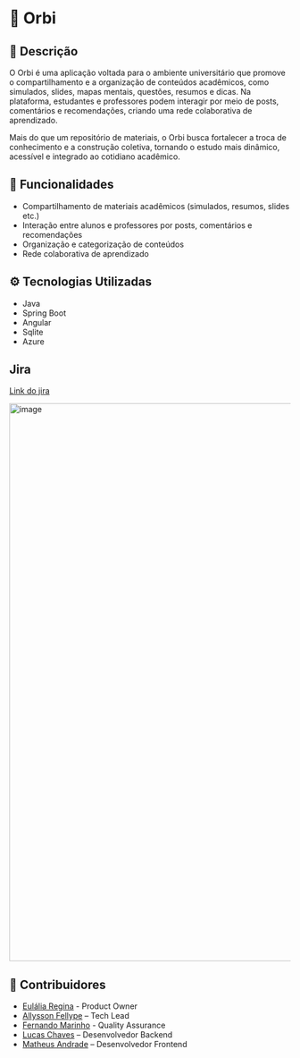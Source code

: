# 📌 Orbi

## 📖 Descrição

O Orbi é uma aplicação voltada para o ambiente universitário que promove o compartilhamento e a organização de conteúdos acadêmicos, como simulados, slides, mapas mentais, questões, resumos e dicas.
Na plataforma, estudantes e professores podem interagir por meio de posts, comentários e recomendações, criando uma rede colaborativa de aprendizado.

Mais do que um repositório de materiais, o Orbi busca fortalecer a troca de conhecimento e a construção coletiva, tornando o estudo mais dinâmico, acessível e integrado ao cotidiano acadêmico.

## 🚀 Funcionalidades

* Compartilhamento de materiais acadêmicos (simulados, resumos, slides etc.)
* Interação entre alunos e professores por posts, comentários e recomendações
* Organização e categorização de conteúdos
* Rede colaborativa de aprendizado

## ⚙ Tecnologias Utilizadas

* Java
* Spring Boot
* Angular 
* Sqlite
* Azure

## Jira

[Link do jira](https://projeto-fds-cesar.atlassian.net/jira/software/projects/PFDS/boards/2) 

<img width="1904" height="998" alt="image" src="https://github.com/user-attachments/assets/83dc5cd4-7823-4599-8b4e-6532c9790eee" />



## 👥 Contribuidores

* [Eulália Regina]((https://www.linkedin.com/in/eulalialbuquerque/)) - Product Owner
* [Allysson Fellype](https://www.linkedin.com/in/allysson-fellype-868390249/) – Tech Lead
* [Fernando Marinho](https://www.linkedin.com/in/fernando-marinho-05589335a/) - Quality Assurance
* [Lucas Chaves](https://www.linkedin.com/in/lucaschavesf/) – Desenvolvedor Backend
* [Matheus Andrade](https://www.linkedin.com/in/matheus-andrade-silva1/) – Desenvolvedor Frontend


  
